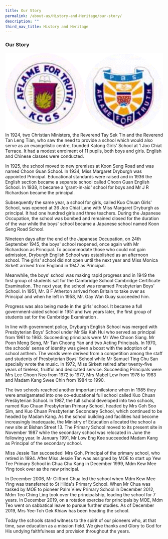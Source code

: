 ```yaml
---
title: Our Story
permalink: /about-us/History-and-Heritage/our-story/
description: ""
third_nav_title: History and Heritage
---
```

### **Our Story**

<img src="/images/ourstory%201.gif" 
     style="width:50%" align=left>
<img src="/images/ourstory%202.gif" 
     style="width:50%" align=left>

<br><br><br><br><br><br>

In 1924, two Christian Ministers, the Reverend Tay Sek Tin and the Reverend Tan Leng Tian, who saw the need to provide a school which would also serve as an evangelistic centre, founded Katong Girls' School at 1 Joo Chiat Terrace. It had a modest enrolment of 11 pupils, both boys and girls. English and Chinese classes were conducted.

In 1925, the school moved to new premises at Koon Seng Road and was named Choon Guan School. In 1934, Miss Margaret Dryburgh was appointed Principal. Educational standards were raised and in 1936 the English section became a separate school called Choon Guan English School. In 1938, it became a 'grant-in-aid' school for boys and Mr J R Richardson became the principal.

Subsequently the same year, a school for girls, called Kuo Chuan Girls' School, was opened at 36 Joo Chiat Lane with Miss Margaret Dryburgh as principal. It had one hundred girls and three teachers. During the Japanese Occupation, the school was bombed and remained closed for the duration of the war while the boys' school became a Japanese school named Koon Seng Road School.

Nineteen days after the end of the Japanese Occupation, on 24th September 1945, the boys' school reopened, once again with Mr Richardson as Principal. To accommodate those who could not gain admission, Dryburgh English School was established as an afternoon school. The girls' school did not open until the next year and Miss Monica Sirkett arrived from England in 1947 as Principal.

Meanwhile, the boys' school was making rapid progress and in 1949 the first group of students sat for the Cambridge School Cambridge Certificate Examination. The next year, the school was renamed Presbyterian Boys' School. In 1951, Mr. B F Atherton arrived from Britain to take over as Principal and when he left in 1958, Mr. Gay Wan Guay succeeded him.

Progress was also being made in the girls' school. It became a full government-aided school in 1951 and two years later, the first group of students sat for the Cambridge Examination .

In line with government policy, Dryburgh English School was merged with Presbyterian Boys' School under Mr Sia Kah Hui who served as principal from 1961 to 1963. Succeeding principals were Mr Wee Choon Siang. Mr Poon Meng Seng, Mr Tan Choong Yan and two Acting Principals. In 1970, the schools' sense of identity was given a boost with the adoption of a school anthem. The words were derived from a competition among the staff and students of Presbyterian Boys' School while Mr Samuel Ting Chu San specially wrote the music. In 1972, Miss Sirkett retired after twenty-five years of tireless, fruitful and dedicated service. Succeeding Principals were Mrs Lee Choon Neo from 1972 to 1977, Mrs Mabel Lew from 1978 to 1983 and Madam Kang Swee Chin from 1984 to 1990.

The two schools reached another important milestone when in 1985 they were amalgamated into one co-educational full school called Kuo Chuan Presbyterian School. In 1987, the full school developed into two schools, named Kuo Chuan Presbyterian Primary School, headed by Mrs Goh Soo Sim, and Kuo Chuan Presbyterian Secondary School, which continued to be headed by Madam Kang. As the school building and facilities had become increasingly inadequate, the Ministry of Education allocated the school a new site at Bishan Street 13. The Primary School moved to its present site in November 1987 while the secondary school was relocated in June the following year. In January 1991, Mr Low Eng Kee succeeded Madam Kang as Principal of the secondary school.

Miss Jessie Tan succeeded  Mrs Goh, Principal of the primary school, who retired in 1994. After Miss Jessie Tan was assigned by MOE to start up Yew Tee Primary School in Chua Chu Kang in December 1999, Mdm Kew Mee Ying took over as the new principal.

In December 2006, Mr Clifford Chua led the school when Mdm Kew Mee Ying was transferred to St Hilda's Primary School. When Mr Chua was tasked by MOE to pioneer Palm View Primary School in December 2012, Mdm Teo Ching Ling took over the principalship, leading the school for 7 years. In December 2019, on a rotation exercise for principals by MOE, Mdm Teo went on sabbatical leave to pursue further studies. As of December 2019, Mrs Yee-Toh Gek Khiaw has been heading the school.

Today the schools stand witness to the spirit of our pioneers who, at that time, saw education as a mission field. We give thanks and Glory to God for His undying faithfulness and provision throughout the years.